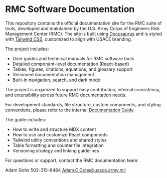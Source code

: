# RMC Software Documentation

This repository contains the official documentation site for the RMC suite of tools, developed and maintained by the U.S. Army Corps of Engineers Risk Management Center (RMC). The site is built using [Docusaurus](https://docusaurus.io/) and is styled with [Tailwind CSS](https://tailwindcss.com/), customized to align with USACE branding.

The project includes:

- User guides and technical manuals for RMC software tools
- Detailed component-level documentation (React-based)
- Tables, figures, citations, equations, and glossary support
- Versioned documentation management
- Built-in navigation, search, and dark mode

The project is organized to support easy contribution, internal consistency, and extensibility across future RMC documentation needs.

For development standards, file structure, custom components, and styling conventions, please refer to the internal [Documentation Guide](https://usace-rmc.github.io/RMC-Software-Documentation/docs/documentation-guide/introduction/)

The guide includes:

- How to write and structure MDX content
- How to use and customize React components
- Tailwind utility conventions and shared styles
- Table formatting and counter file integration
- Versioning strategy and linking guidelines

For questions or support, contact the RMC documentation team:

Adam Gohs
502-315-6484
Adam.C.Gohs@usace.army.mil
